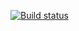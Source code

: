 [![Build status](https://ci.appveyor.com/api/projects/status/f0723deqlpx9jx8k?svg=true)](https://ci.appveyor.com/project/Tohage/homeworkauto2)
